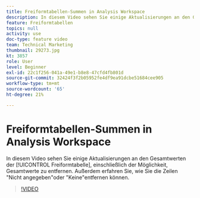 ```yaml
---
title: Freiformtabellen-Summen in Analysis Workspace
description: In diesem Video sehen Sie einige Aktualisierungen an den Gesamtwerten der Freiformtabelle, einschließlich der Möglichkeit, Gesamtwerte zu entfernen.
feature: Freiformtabellen
topics: null
activity: use
doc-type: feature video
team: Technical Marketing
thumbnail: 29273.jpg
kt: 3857
role: User
level: Beginner
exl-id: 22c1f256-041a-49e1-b8e8-47cfd4fb801d
source-git-commit: 32424f3f2b05952fe4df9ea91dcbe51684cee905
workflow-type: tm+mt
source-wordcount: '65'
ht-degree: 21%

---
```


# Freiformtabellen-Summen in Analysis Workspace

In diesem Video sehen Sie einige Aktualisierungen an den Gesamtwerten der [!UICONTROL Freiformtabelle], einschließlich der Möglichkeit, Gesamtwerte zu entfernen. Außerdem erfahren Sie, wie Sie die Zeilen &quot;Nicht angegeben&quot;oder &quot;Keine&quot;entfernen können.

>[!VIDEO](https://video.tv.adobe.com/v/29273/?quality=12)
